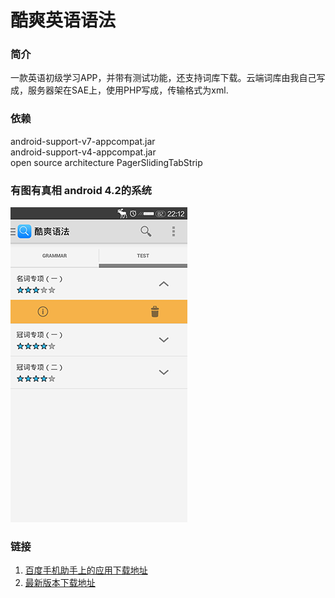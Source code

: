 酷爽英语语法
===========

### 简介

一款英语初级学习APP，并带有测试功能，还支持词库下载。云端词库由我自己写成，服务器架在SAE上，使用PHP写成，传输格式为xml.

### 依赖

android-support-v7-appcompat.jar  
android-support-v4-appcompat.jar  
open source architecture PagerSlidingTabStrip  

### 有图有真相 android 4.2的系统

![github](screenshot/tab.png "主屏幕")

### 链接

1. [百度手机助手上的应用下载地址](http://shouji.baidu.com/soft/item?docid=7201034&from=landing&f=search_app_%E9%85%B7%E7%88%BD%E8%AF%AD%E6%B3%95%40list_1_title%401%40header_all_input)
2. [最新版本下载地址](http://1.coolgrammar.sinaapp.com/coolgrammar/Coolgrammer.apk)
